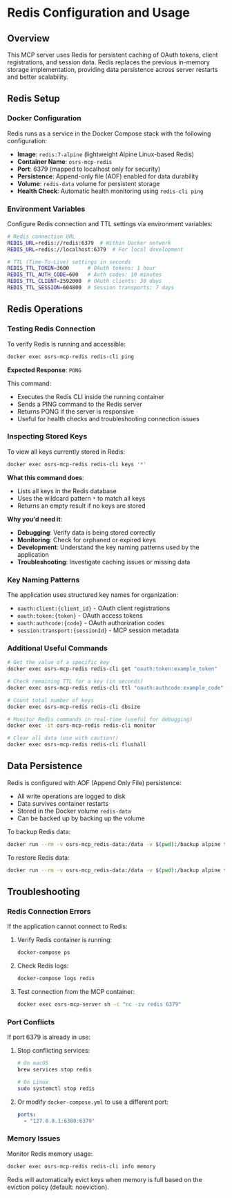 # Redis Configuration and Usage

## Overview
This MCP server uses Redis for persistent caching of OAuth tokens, client registrations, and session data. Redis replaces the previous in-memory storage implementation, providing data persistence across server restarts and better scalability.

## Redis Setup

### Docker Configuration
Redis runs as a service in the Docker Compose stack with the following configuration:

- **Image**: `redis:7-alpine` (lightweight Alpine Linux-based Redis)
- **Container Name**: `osrs-mcp-redis`
- **Port**: 6379 (mapped to localhost only for security)
- **Persistence**: Append-only file (AOF) enabled for data durability
- **Volume**: `redis-data` volume for persistent storage
- **Health Check**: Automatic health monitoring using `redis-cli ping`

### Environment Variables
Configure Redis connection and TTL settings via environment variables:

```bash
# Redis connection URL
REDIS_URL=redis://redis:6379  # Within Docker network
REDIS_URL=redis://localhost:6379  # For local development

# TTL (Time-To-Live) settings in seconds
REDIS_TTL_TOKEN=3600      # OAuth tokens: 1 hour
REDIS_TTL_AUTH_CODE=600   # Auth codes: 10 minutes
REDIS_TTL_CLIENT=2592000  # OAuth clients: 30 days
REDIS_TTL_SESSION=604800  # Session transports: 7 days
```

## Redis Operations

### Testing Redis Connection
To verify Redis is running and accessible:

```bash
docker exec osrs-mcp-redis redis-cli ping
```

**Expected Response**: `PONG`

This command:
- Executes the Redis CLI inside the running container
- Sends a PING command to the Redis server
- Returns PONG if the server is responsive
- Useful for health checks and troubleshooting connection issues

### Inspecting Stored Keys
To view all keys currently stored in Redis:

```bash
docker exec osrs-mcp-redis redis-cli keys '*'
```

**What this command does**:
- Lists all keys in the Redis database
- Uses the wildcard pattern `*` to match all keys
- Returns an empty result if no keys are stored

**Why you'd need it**:
- **Debugging**: Verify data is being stored correctly
- **Monitoring**: Check for orphaned or expired keys
- **Development**: Understand the key naming patterns used by the application
- **Troubleshooting**: Investigate caching issues or missing data

### Key Naming Patterns
The application uses structured key names for organization:

- `oauth:client:{client_id}` - OAuth client registrations
- `oauth:token:{token}` - OAuth access tokens
- `oauth:authcode:{code}` - OAuth authorization codes
- `session:transport:{sessionId}` - MCP session metadata

### Additional Useful Commands

```bash
# Get the value of a specific key
docker exec osrs-mcp-redis redis-cli get "oauth:token:example_token"

# Check remaining TTL for a key (in seconds)
docker exec osrs-mcp-redis redis-cli ttl "oauth:authcode:example_code"

# Count total number of keys
docker exec osrs-mcp-redis redis-cli dbsize

# Monitor Redis commands in real-time (useful for debugging)
docker exec -it osrs-mcp-redis redis-cli monitor

# Clear all data (use with caution!)
docker exec osrs-mcp-redis redis-cli flushall
```

## Data Persistence

Redis is configured with AOF (Append Only File) persistence:
- All write operations are logged to disk
- Data survives container restarts
- Stored in the Docker volume `redis-data`
- Can be backed up by backing up the volume

To backup Redis data:
```bash
docker run --rm -v osrs-mcp_redis-data:/data -v $(pwd):/backup alpine tar czf /backup/redis-backup.tar.gz /data
```

To restore Redis data:
```bash
docker run --rm -v osrs-mcp_redis-data:/data -v $(pwd):/backup alpine tar xzf /backup/redis-backup.tar.gz -C /
```

## Troubleshooting

### Redis Connection Errors
If the application cannot connect to Redis:

1. Verify Redis container is running:
   ```bash
   docker-compose ps
   ```

2. Check Redis logs:
   ```bash
   docker-compose logs redis
   ```

3. Test connection from the MCP container:
   ```bash
   docker exec osrs-mcp-server sh -c "nc -zv redis 6379"
   ```

### Port Conflicts
If port 6379 is already in use:

1. Stop conflicting services:
   ```bash
   # On macOS
   brew services stop redis
   
   # On Linux
   sudo systemctl stop redis
   ```

2. Or modify `docker-compose.yml` to use a different port:
   ```yaml
   ports:
     - "127.0.0.1:6380:6379"
   ```

### Memory Issues
Monitor Redis memory usage:
```bash
docker exec osrs-mcp-redis redis-cli info memory
```

Redis will automatically evict keys when memory is full based on the eviction policy (default: noeviction).